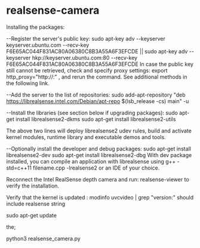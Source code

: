 # realsense-camera


Installing the packages:

--Register the server's public key:
sudo apt-key adv --keyserver keyserver.ubuntu.com --recv-key F6E65AC044F831AC80A06380C8B3A55A6F3EFCDE || sudo apt-key adv --keyserver hkp://keyserver.ubuntu.com:80 --recv-key F6E65AC044F831AC80A06380C8B3A55A6F3EFCDE In case the public key still cannot be retrieved, check and specify proxy settings: export http_proxy="http://<proxy>:<port>"
, and rerun the command. See additional methods in the following link.

--Add the server to the list of repositories:
sudo add-apt-repository "deb https://librealsense.intel.com/Debian/apt-repo $(lsb_release -cs) main" -u

--Install the libraries (see section below if upgrading packages):
sudo apt-get install librealsense2-dkms
sudo apt-get install librealsense2-utils

The above two lines will deploy librealsense2 udev rules, build and activate kernel modules, runtime library and executable demos and tools.

--Optionally install the developer and debug packages:
sudo apt-get install librealsense2-dev
sudo apt-get install librealsense2-dbg
With dev package installed, you can compile an application with librealsense using g++ -std=c++11 filename.cpp -lrealsense2 or an IDE of your choice.

Reconnect the Intel RealSense depth camera and run:  realsense-viewer 
to verify the installation.

Verify that the kernel is updated :
modinfo uvcvideo | grep "version:" should include realsense string


sudo apt-get update

the;

python3 realsense_camera.py
